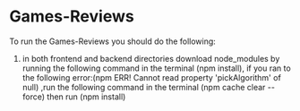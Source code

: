 # Games-Reviews
To run the Games-Reviews you should do the following:
1) in both frontend and backend directories download node_modules by running the following command in the terminal (npm install),
  if you ran to the following error:(npm ERR! Cannot read property 'pickAlgorithm' of null) ,run the following command in the terminal (npm cache clear --force) then   run (npm install)

